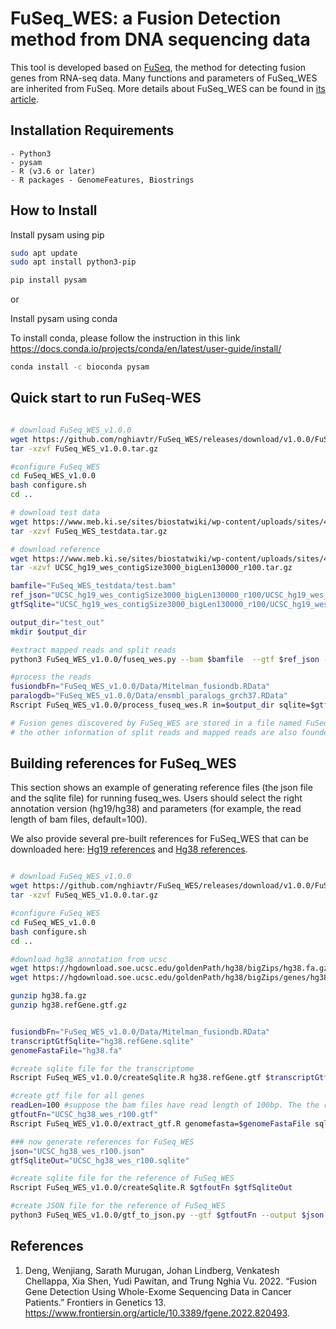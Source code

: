 
# FuSeq_WES: a Fusion Detection method from DNA sequencing data

This tool is developed based on [FuSeq](https://github.com/nghiavtr/FuSeq), the method for detecting fusion genes from RNA-seq data. Many functions and parameters of FuSeq_WES are inherited from FuSeq. More details about FuSeq_WES can be found in [its article](https://www.frontiersin.org/article/10.3389/fgene.2022.820493).


## Installation Requirements

	- Python3
	- pysam 
	- R (v3.6 or later) 
	- R packages - GenomeFeatures, Biostrings

## How to Install

Install pysam using pip

```sh
sudo apt update
sudo apt install python3-pip

pip install pysam
```
or 

Install pysam using conda

To install conda, please follow the instruction in this link https://docs.conda.io/projects/conda/en/latest/user-guide/install/ 

```sh
conda install -c bioconda pysam
```
## Quick start to run FuSeq-WES

```sh

# download FuSeq_WES_v1.0.0
wget https://github.com/nghiavtr/FuSeq_WES/releases/download/v1.0.0/FuSeq_WES_v1.0.0.tar.gz -O FuSeq_WES_v1.0.0.tar.gz
tar -xzvf FuSeq_WES_v1.0.0.tar.gz

#configure FuSeq_WES
cd FuSeq_WES_v1.0.0
bash configure.sh
cd ..

# download test data
wget https://www.meb.ki.se/sites/biostatwiki/wp-content/uploads/sites/4/2022/04/FuSeq_WES_testdata.tar.gz
tar -xzvf FuSeq_WES_testdata.tar.gz

# download reference 
wget https://www.meb.ki.se/sites/biostatwiki/wp-content/uploads/sites/4/2022/04/UCSC_hg19_wes_contigSize3000_bigLen130000_r100.tar.gz
tar -xzvf UCSC_hg19_wes_contigSize3000_bigLen130000_r100.tar.gz

bamfile="FuSeq_WES_testdata/test.bam"
ref_json="UCSC_hg19_wes_contigSize3000_bigLen130000_r100/UCSC_hg19_wes_contigSize3000_bigLen130000_r100.json"
gtfSqlite="UCSC_hg19_wes_contigSize3000_bigLen130000_r100/UCSC_hg19_wes_contigSize3000_bigLen130000_r100.sqlite"

output_dir="test_out"
mkdir $output_dir

#extract mapped reads and split reads
python3 FuSeq_WES_v1.0.0/fuseq_wes.py --bam $bamfile  --gtf $ref_json --mapq-filter --outdir $output_dir

#process the reads
fusiondbFn="FuSeq_WES_v1.0.0/Data/Mitelman_fusiondb.RData"
paralogdb="FuSeq_WES_v1.0.0/Data/ensmbl_paralogs_grch37.RData"
Rscript FuSeq_WES_v1.0.0/process_fuseq_wes.R in=$output_dir sqlite=$gtfSqlite fusiondb=$fusiondbFn paralogdb=$paralogdbFn out=$output_dir

# Fusion genes discovered by FuSeq_WES are stored in a file named FuSeq_WES_FusionFinal.txt
# the other information of split reads and mapped reads are also founded in the output folder

```

## Building references for FuSeq_WES
This section shows an example of generating reference files (the json file and the sqlite file) for running fuseq_wes.
Users should select the right annotation version (hg19/hg38) and parameters (for example, the read length of bam files, default=100).

We also provide several pre-built references for FuSeq_WES that can be downloaded here: [Hg19 references](https://www.meb.ki.se/sites/biostatwiki/wp-content/uploads/sites/4/2022/04/UCSC_hg19_wes_contigSize3000_bigLen130000_r100.tar.gz) and [Hg38 references](https://www.meb.ki.se/sites/biostatwiki/wp-content/uploads/sites/4/2022/04/UCSC_hg38_wes_contigSize3000_bigLen130000_r100.tar.gz).

```sh

# download FuSeq_WES_v1.0.0
wget https://github.com/nghiavtr/FuSeq_WES/releases/download/v1.0.0/FuSeq_WES_v1.0.0.tar.gz -O FuSeq_WES_v1.0.0.tar.gz
tar -xzvf FuSeq_WES_v1.0.0.tar.gz

#configure FuSeq_WES
cd FuSeq_WES_v1.0.0
bash configure.sh
cd ..

#download hg38 annotation from ucsc
wget https://hgdownload.soe.ucsc.edu/goldenPath/hg38/bigZips/hg38.fa.gz
wget https://hgdownload.soe.ucsc.edu/goldenPath/hg38/bigZips/genes/hg38.refGene.gtf.gz

gunzip hg38.fa.gz
gunzip hg38.refGene.gtf.gz


fusiondbFn="FuSeq_WES_v1.0.0/Data/Mitelman_fusiondb.RData"
transcriptGtfSqlite="hg38.refGene.sqlite"
genomeFastaFile="hg38.fa"

#create sqlite file for the transcriptome
Rscript FuSeq_WES_v1.0.0/createSqlite.R hg38.refGene.gtf $transcriptGtfSqlite

#create gtf file for all genes
readLen=100 #suppose the bam files have read length of 100bp. The the results can be slightly different if using this reference for input data with different read length.
gtfoutFn="UCSC_hg38_wes_r100.gtf"
Rscript FuSeq_WES_v1.0.0/extract_gtf.R genomefasta=$genomeFastaFile sqlite=$transcriptGtfSqlite fusiondb=$fusiondbFn readLen=$readLen out=$gtfoutFn

### now generate references for FuSeq_WES
json="UCSC_hg38_wes_r100.json"
gtfSqliteOut="UCSC_hg38_wes_r100.sqlite"

#create sqlite file for the reference of FuSeq_WES
Rscript FuSeq_WES_v1.0.0/createSqlite.R $gtfoutFn $gtfSqliteOut

#create JSON file for the reference of FuSeq_WES
python3 FuSeq_WES_v1.0.0/gtf_to_json.py --gtf $gtfoutFn --output $json

``` 

## References
1. Deng, Wenjiang, Sarath Murugan, Johan Lindberg, Venkatesh Chellappa, Xia Shen, Yudi Pawitan, and Trung Nghia Vu. 2022. “Fusion Gene Detection Using Whole-Exome Sequencing Data in Cancer Patients.” Frontiers in Genetics 13. https://www.frontiersin.org/article/10.3389/fgene.2022.820493.

